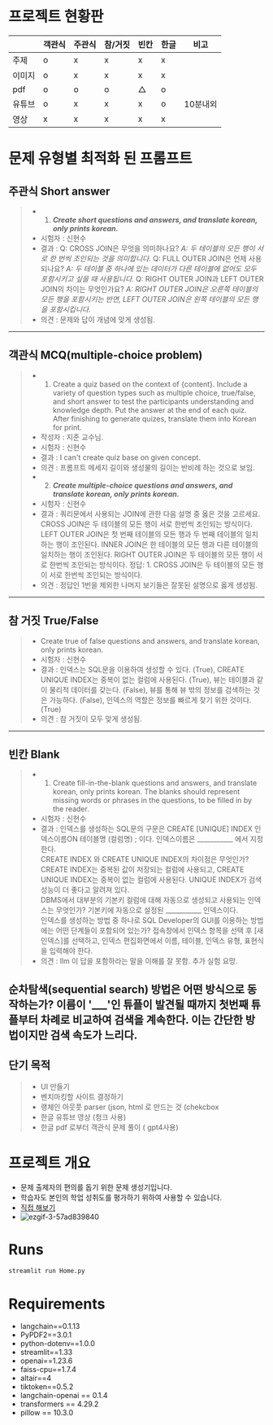 # 프로젝트 현황판

|     | 객관식 | 주관식 | 참/거짓 | 빈칸 | 한글 | 비고 |
|-----|-----|------|-----|----|----|----|
| 주제  |  o  |   x  |  x  | x  | x |   |
| 이미지 |  o  |  x   |  x  | x  | x |   |
| pdf  |  o  |  o   |  o  |  △  | o |  |
| 유튜브 | o  | x  | x | x |o| 10분내외  |
| 영상  | x  |  x  | x  |x | x    | |

# 문제 유형별 최적화 된 프롬프트
## 주관식 Short answer
> * 1. ___Create short questions and answers, and translate korean, only prints korean.___
> * 시험자 : 신현수
> * 결과 :  Q: CROSS JOIN은 무엇을 의미하나요? _A: 두 테이블의 모든 행이 서로 한 번씩 조인되는 것을 의미합니다._  Q: FULL OUTER JOIN은 언제 사용되나요? _A: 두 테이블 중 하나에 있는 데이터가 다른 테이블에 없어도 모두 포함시키고 싶을 때 사용됩니다._  Q: RIGHT OUTER JOIN과 LEFT OUTER JOIN의 차이는 무엇인가요? _A: RIGHT OUTER JOIN은 오른쪽 테이블의 모든 행을 포함시키는 반면, LEFT OUTER JOIN은 왼쪽 테이블의 모든 행을 포함시킵니다._
> * 의견 : 문제와 답이 개념에 맞게 생성됨.
---

## 객관식 MCQ(multiple-choice problem)
> *  1. Create a quiz based on the context of {content}. 
   Include a variety of question types such as multiple choice, true/false, and short answer
   to test the participants understanding and knowledge depth.
   Put the answer at the end of each quiz. After finishing to generate quizes, translate them into Korean for print.
> * 작성자 : 지준 교수님.
> * 시험자 : 신현수
> * 결과 : I can't create quiz base on given concept.
> * 의견 : 프롬프트 메세지 길이와 생성물의 길이는 반비례 하는 것으로 보임.
> * 2. ___Create multiple-choice questions and answers, and translate korean, only prints korean.___
> * 시험자 : 신현수
> * 결과 : 쿼리문에서 사용되는 JOIN에 관한 다음 설명 중 옳은 것을 고르세요.
> CROSS JOIN은 두 테이블의 모든 행이 서로 한번씩 조인되는 방식이다.
> LEFT OUTER JOIN은 첫 번째 테이블의 모든 행과 두 번째 테이블의 일치하는 행이 조인된다.
> INNER JOIN은 한 테이블의 모든 행과 다른 테이블의 일치하는 행이 조인된다.
> RIGHT OUTER JOIN은 두 테이블의 모든 행이 서로 한번씩 조인되는 방식이다.
> 정답: 1. CROSS JOIN은 두 테이블의 모든 행이 서로 한번씩 조인되는 방식이다.
> * 의견 : 정답인 1번을 제외한 나머지 보기들은 잘못된 설명으로 옳게 생성됨.
---
## 참 거짓 True/False
> * Create true of false questions and answers, and translate korean, only prints korean.
> * 시험자 : 신현수
> * 결과 : 인덱스는 SQL문을 이용하여 생성할 수 있다. (True), CREATE UNIQUE INDEX는 중복이 없는 컬럼에 사용된다. (True), 뷰는 테이블과 같이 물리적 데이터를 갖는다. (False), 뷰를 통해 뷰 밖의 정보를 검색하는 것은 가능하다. (False), 인덱스의 역할은 정보를 빠르게 찾기 위한 것이다. (True)
> * 의견 : 참 거짓이 모두 맞게 생성됨.
---

## 빈칸 Blank
> * 1. Create fill-in-the-blank questions and answers, and translate korean, only prints korean. The blanks should represent missing words or phrases in the questions, to be filled in by the reader.
> * 시험자 : 신현수
> * 결과 : 인덱스를 생성하는 SQL문의 구문은 CREATE [UNIQUE] INDEX 인덱스이름ON 테이블명 (컬럼명) ; 이다. 인덱스이름은 ___________ 에서 지정한다. <br> CREATE INDEX 와 CREATE UNIQUE INDEX의 차이점은 무엇인가? CREATE INDEX는 중복된 값이 저장되는 컬럼에 사용되고, CREATE UNIQUE INDEX는 중복이 없는 컬럼에 사용된다. UNIQUE INDEX가 검색 성능이 더 좋다고 알려져 있다. <br> DBMS에서 대부분의 기본키 컬럼에 대해 자동으로 생성되고 사용되는 인덱스는 무엇인가? 기본키에 자동으로 설정된 ___________ 인덱스이다. <br> 인덱스를 생성하는 방법 중 하나로 SQL Developer의 GUI를 이용하는 방법에는 어떤 단계들이 포함되어 있는가? 접속창에서 인덱스 항목을 선택 후 [새인덱스]를 선택하고, 인덱스 편집화면에서 이름, 테이블, 인덱스 유형, 표현식을 입력해야 한다.
> * 의견 : llm 이 답을 포함하라는 말을 이해를 잘 못함. 추가 실험 요망.

순차탐색(sequential search) 방법은 어떤 방식으로 동작하는가? 이름이 '___'인 튜플이 발견될 때까지 첫번째 튜플부터 차례로 비교하여 검색을 계속한다. 이는 간단한 방법이지만 검색 속도가 느리다.
---
## 단기 목적
> * UI 만들기
> * 벤치마킹할 사이트 결정하기
> * 랭체인 아웃풋 parser (json, html 로 만드는 것 (chekcbox
> * 한글 유튜브 영상 (청크 사용)
> * 한글 pdf 로부터 객관식 문제 풀이 ( gpt4사용)
# 프로젝트 개요
* 문제 출제자의 편의를 돕기 위한 문제 생성기입니다.
* 학습자도 본인의 학업 성취도를 평가하기 위하여 사용할 수 있습니다.
* [직접 해보기](https://hsu-quizgen.streamlit.app)
* ![ezgif-3-57ad839840](https://github.com/ShinHyun-soo/QuizGen/assets/69250097/b9e538bc-a675-4125-a4b0-8d96f60725dc)
# Runs
```python
streamlit run Home.py
```
# Requirements
* langchain==0.1.13
* PyPDF2==3.0.1
* python-dotenv==1.0.0
* streamlit==1.33
* openai==1.23.6
* faiss-cpu==1.7.4
* altair==4
* tiktoken==0.5.2
* langchain-openai == 0.1.4
* transformers == 4.29.2
* pillow == 10.3.0


